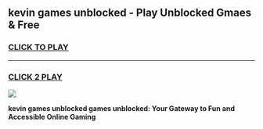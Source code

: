 
## kevin games unblocked - Play Unblocked Gmaes & Free
<h3>
<a href="https://news.freeplayer.one?title=kevin_games_unblocked&ref=23F">CLICK TO PLAY</a></h3>
<hr>

<h3>
<a href="https://news.freeplayer.one?title=kevin_games_unblocked&ref=23F">CLICK 2 PLAY</a>
  
</h3>

<a href="https://news.freeplayer.one?title=kevin_games_unblocked&ref=23F/"><img src="https://clearcache.store/games.png"></a>


**kevin games unblocked games unblocked: Your Gateway to Fun and Accessible Online Gaming**
